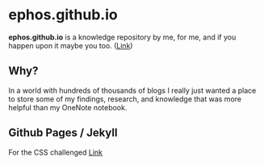 # ephos.github.io
**ephos.github.io** is a knowledge repository by me, for me, and if you happen upon it maybe you too.  ([Link](https://ephos.github.io/))

## Why?
In a world with hundreds of thousands of blogs I really just wanted a place to store some of my findings, research, and knowledge that was more helpful than my OneNote notebook.

## Github Pages / Jekyll

For the CSS challenged [Link](http://www.css3.info/preview/)